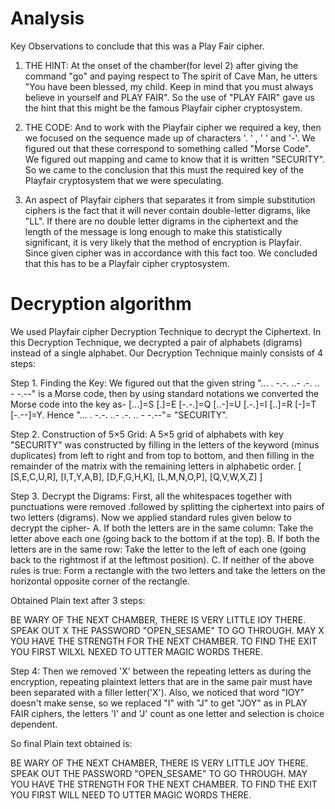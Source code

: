 # Analysis 
Key Observations to conclude that this was a  Play Fair cipher.

1. THE HINT: At the onset of the chamber(for level 2) after giving the command "go" and paying respect to The spirit of Cave Man, he utters "You have been blessed, my child. Keep in mind that you must always believe in yourself and PLAY FAIR".
So the use of "PLAY FAIR" gave us the hint that this might be the famous Playfair cipher cryptosystem.

2. THE CODE: And to work with the Playfair cipher we required a key, then we focused on the sequence made up of characters  '. ' ,  '  '  and '-'. We figured out that these correspond to something called "Morse Code". We figured out mapping and came to know that it is written "SECURITY". So we came to the conclusion that this must the required key of the Playfair cryptosystem that we were speculating. 

3. An aspect of Playfair ciphers that separates it from simple substitution ciphers is the fact that it will never contain double-letter digrams, like "LL". If there are no double letter digrams in the ciphertext and the length of the message is long enough to make this statistically significant, it is very likely that the method of encryption is Playfair. Since given cipher was in accordance with this fact too. We concluded that this has to be a Playfair cipher cryptosystem.

# Decryption algorithm  

We used Playfair cipher Decryption Technique to decrypt the Ciphertext. In this Decryption Technique, we decrypted a pair of alphabets (digrams) instead of a single alphabet. Our Decryption Technique mainly consists of 4 steps:

Step 1. Finding the Key: We figured out that the given string  "... . -.-. ..- .-. .. - -.--" is a Morse code, then by using standard notations we converted the Morse code into the key as-
[...]=S [.]=E [-.-.]=Q [..-]=U [.-.]=I [..]=R [-]=T [-.--]=Y.
Hence "... . -.-. ..- .-. .. - -.--"= "SECURITY".

Step 2. Construction of 5×5 Grid:  A 5×5 grid of alphabets with key "SECURITY" was constructed by filling in the letters of the keyword (minus duplicates) from left to right and from top to bottom, and then filling in the remainder of the matrix with the remaining letters in alphabetic order.
                     [  [S,E,C,U,R],
                       [I,T,Y,A,B],
                       [D,F,G,H,K],
                       [L,M,N,O,P],
                       [Q,V,W,X,Z]  ]

Step 3. Decrypt the Digrams: First, all the whitespaces together with punctuations were removed .followed by splitting the ciphertext into pairs of two letters (digrams). Now we applied standard rules given below to decrypt the cipher-
	A. If both the letters are in the same column: Take the letter above each one (going back to the bottom if at the top).
	B. If both the letters are in the same row: Take the letter to the left of each one (going back to the rightmost if at the leftmost position).
	C. If neither of the above rules is true: Form a rectangle with the two letters and take the letters on the horizontal opposite corner of the rectangle.

Obtained Plain text after 3 steps:
	
BE WARY OF THE NEXT CHAMBER, THERE IS VERY LITTLE IOY THERE. SPEAK OUT X THE PASSWORD "OPEN_SESAME" TO GO THROUGH. MAY X YOU HAVE THE STRENGTH FOR THE NEXT CHAMBER. TO FIND THE EXIT YOU FIRST WILXL NEXED TO UTTER MAGIC WORDS THERE.

Step 4: Then we removed 'X' between the repeating letters as during the encryption, repeating plaintext letters that are in the same pair must have been separated with a filler letter('X'). Also, we noticed that word "IOY" doesn't make sense, so we replaced "I" with "J" to get "JOY" as in PLAY FAIR ciphers, the letters 'I' and 'J' count as one letter and selection is choice dependent.

So final Plain text obtained is:

BE WARY OF THE NEXT CHAMBER, THERE IS VERY LITTLE JOY THERE. SPEAK OUT THE PASSWORD "OPEN_SESAME" TO GO THROUGH. MAY YOU HAVE THE STRENGTH FOR THE NEXT CHAMBER. TO FIND THE EXIT YOU FIRST WILL NEED TO UTTER MAGIC WORDS THERE.